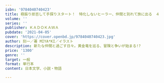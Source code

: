 ```yaml
---
isbn: '9784040740423'
title: 極振り拒否して手探りスタート！　特化しないヒーラー、仲間と別れて旅に出る　４
volume: ''
series: ''
publisher: ＫＡＤＯＫＡＷＡ
pubdate: '2021-04-05'
cover: 'https://cover.openbd.jp/9784040740423.jpg'
author: 刻一／著 MIYA*KI／イラスト
description: 新たな仲間と過ごす日々。黄金竜を巡る、冒険と争いが始まる!?
price: '1300'
genre: ''
target: 一般
format: 単行本
content: 日本文学、小説・物語

---
```

